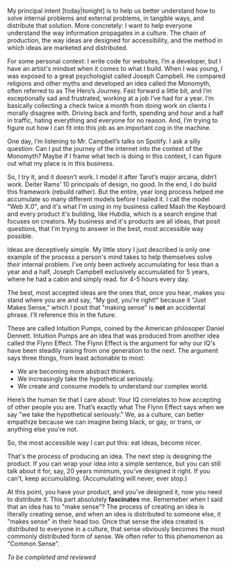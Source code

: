 My principal intent [today|tonight] is to help us better understand how to solve internal problems and external problems, in tangible ways, and distribute that solution.  More concretely: I want to help everyone understand the way information propagates in a culture. The chain of production, the way ideas are designed for accessibility, and the method in which ideas are marketed and distributed. 

For some personal context: I write code for websites, I’m a developer, but I have an artist's mindset when it comes to what I build. When I was young, I was exposed to a great psychologist called Joseph Campbell. He compared religions and other myths and developed an idea called the Monomyth, often referred to as The Hero’s Journey. Fast forward a little bit, and I’m exceptionally sad and frustrated, working at a job I’ve had for a year. I’m basically collecting a check twice a month from doing work on clients I morally disagree with. Driving back and forth, spending and hour and a half in traffic, hating everything and everyone for no reason.  And, I’m trying to figure out how I can fit into this job as an important cog in the machine. 

One day, I’m listening to Mr. Campbell’s talks on Spotify. I ask a silly question: Can I put the journey of the internet into the context of the Monomyth? Maybe if I frame what tech is doing in this context, I can figure out what my place is in this business. 

So, I try it, and it doesn’t work. I model it after Tarot’s major arcana, didn’t work. Deiter Rams’ 10 principals of design, no good. In the end, I do build this framework (rebuild rather).  But the entire, year long process helped me accumulate so many different models before I nailed it. I call the model "Web X.0", and it's what I'm using in my business called Mash the Keyboard and every product it's building, like Hubdia, which is a search engine that focuses on creators. My business and it's products are all ideas, that posit questions, that I'm trying to answer in the best, most accessible way possible. 

Ideas are deceptively simple. My little story I just described is only one example of the process a person's mind takes to help themselves solve *their* internal problem. I've only been actively accumulating for less than a year and a half, Joseph Campbell exclusively accumulated for 5 years, where he had a cabin and simply read. for 4-5 hours every day. 

The best, most accepted ideas are the ones that, once you hear, makes you stand where you are and say, "My god, you're right!" because it "Just Makes Sense," which I posit that "making sense" is **not** an accidental phrase. I'll reference this in the future. 

These are called Intuition Pumps, coined by the American philosoper Daniel Dennett. Intuition Pumps are an idea that was produced from another idea called the Flynn Effect. The Flynn Effect is the argument for why our IQ's have been steadily raising from one generation to the next. The argument says three things, from least actionable to most: 

 - We are becoming more abstract thinkers. 
 - We increasingly take the hypothetical seriously. 
 - We create and consume models to understand our complex world. 

Here’s the human tie that I care about: Your IQ correlates to how accepting of other people you are. That’s exactly what The Flynn Effect says when we say "we take the hypothetical seriously." We, as a culture, can better empathize because we can imagine being black, or gay, or trans, or anything else you're not. 

So, the most accessible way I can put this: eat ideas, become nicer.

That's the process of producing an idea. The next step is designing the product. If you can wrap your idea into a simple sentence, but you can still talk about it for, say, 20 years minimum, you've designed it right. If you can't, keep accumulating. (Accumulating will never, ever stop.)

At this point, you have your product, and you've designed it, now you need to distribute it. This part absolutely **fascinates** me.  Rememeber when I said that an idea has to "make sense"? The process of creating an idea is literally creating sense, and when an idea is distributed to someone else, it "makes sense" in their head too. Once that sense the idea created is distributed to everyone in a culture, that sense obviously becomes the most commonly distributed form of sense. We often refer to this phenomenon as "Common Sense". 

*To be completed and reviewed*






